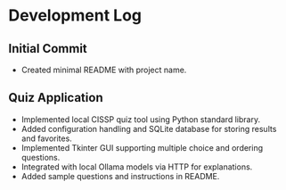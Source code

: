 # Development Log

## Initial Commit
- Created minimal README with project name.

## Quiz Application
- Implemented local CISSP quiz tool using Python standard library.
- Added configuration handling and SQLite database for storing results and favorites.
- Implemented Tkinter GUI supporting multiple choice and ordering questions.
- Integrated with local Ollama models via HTTP for explanations.
- Added sample questions and instructions in README.

